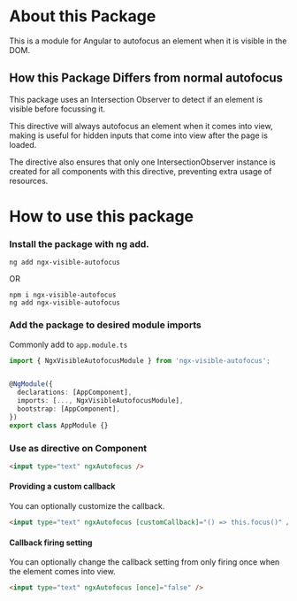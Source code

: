 # About this Package

This is a module for Angular to autofocus an element when it is visible in the DOM.

## How this Package Differs from normal autofocus

This package uses an Intersection Observer to detect if an element is visible before focussing it.

This directive will always autofocus an element when it comes into view, making is useful for hidden inputs that come into view after the page is loaded.

The directive also ensures that only one IntersectionObserver instance is created for all components with this directive, preventing extra usage of resources.

# How to use this package

### Install the package with ng add.

```
ng add ngx-visible-autofocus
```

OR

```
npm i ngx-visible-autofocus
ng add ngx-visible-autofocus
```

### Add the package to desired module imports

Commonly add to `app.module.ts`

```typescript
import { NgxVisibleAutofocusModule } from 'ngx-visible-autofocus';


@NgModule({
  declarations: [AppComponent],
  imports: [..., NgxVisibleAutofocusModule],
  bootstrap: [AppComponent],
})
export class AppModule {}
```

### Use as directive on Component

```html
<input type="text" ngxAutofocus />
```

#### Providing a custom callback

You can optionally customize the callback.

```html
<input type="text" ngxAutofocus [customCallback]="() => this.focus()" />
```

#### Callback firing setting

You can optionally change the callback setting from only firing once when the element comes into view.

```html
<input type="text" ngxAutofocus [once]="false" />
```
